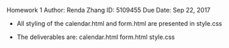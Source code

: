 Homework 1
Author: Renda Zhang
ID: 5109455
Due Date: Sep 22, 2017

- All styling of the calendar.html and form.html are presented in style.css

- The deliverables are:
	calendar.html
	form.html
	style.css
